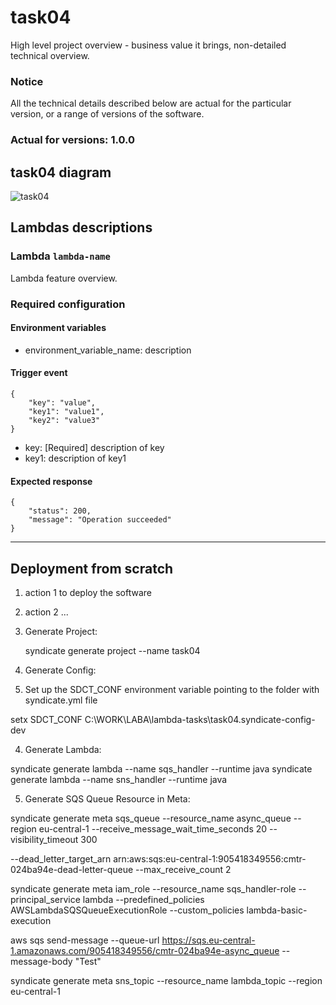 # task04

High level project overview - business value it brings, non-detailed technical overview.

### Notice
All the technical details described below are actual for the particular
version, or a range of versions of the software.
### Actual for versions: 1.0.0

## task04 diagram

![task04](pics/task04_diagram.png)

## Lambdas descriptions

### Lambda `lambda-name`
Lambda feature overview.

### Required configuration
#### Environment variables
* environment_variable_name: description

#### Trigger event
```buildoutcfg
{
    "key": "value",
    "key1": "value1",
    "key2": "value3"
}
```
* key: [Required] description of key
* key1: description of key1

#### Expected response
```buildoutcfg
{
    "status": 200,
    "message": "Operation succeeded"
}
```
---

## Deployment from scratch
1. action 1 to deploy the software
2. action 2
...

1. Generate Project:

   syndicate generate project --name task04

2. Generate Config:


3. Set up the SDCT_CONF environment variable pointing to the folder with syndicate.yml file

setx SDCT_CONF C:\WORK\LABA\lambda-tasks\task04\.syndicate-config-dev

4. Generate Lambda:

syndicate generate lambda --name sqs_handler --runtime java
syndicate generate lambda --name sns_handler --runtime java

5. Generate SQS Queue Resource in Meta:

syndicate generate meta sqs_queue --resource_name async_queue --region eu-central-1 --receive_message_wait_time_seconds 20 --visibility_timeout 300


--dead_letter_target_arn arn:aws:sqs:eu-central-1:905418349556:cmtr-024ba94e-dead-letter-queue --max_receive_count 2

syndicate generate meta iam_role --resource_name sqs_handler-role --principal_service lambda --predefined_policies AWSLambdaSQSQueueExecutionRole  --custom_policies lambda-basic-execution

aws sqs send-message --queue-url https://sqs.eu-central-1.amazonaws.com/905418349556/cmtr-024ba94e-async_queue --message-body "Test"



syndicate generate meta sns_topic --resource_name lambda_topic --region eu-central-1 